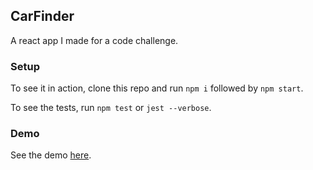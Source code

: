 ## CarFinder

A react app I made for a code challenge.

### Setup
To see it in action, clone this repo and run `npm i` followed by `npm start`.

To see the tests, run `npm test` or `jest --verbose`.

### Demo
See the demo [here](https://timmydoza.com/codechallenge).